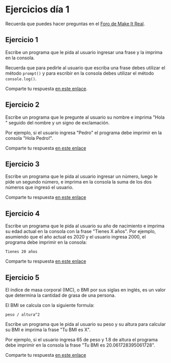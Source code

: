# Ejercicios día 1

Recuerda que puedes hacer preguntas en el [Foro de Make It Real](https://foro.makeitreal.camp/c/intro-javascript-abr-2021/8).

## Ejercicio 1

Escribe un programa que le pida al usuario ingresar una frase y la imprima en la consola.

Recuerda que para pedirle al usuario que escriba una frase debes utilizar el método `prompt()` y para escribir en la consola debes utilizar el método `console.log()`.

Comparte tu respuesta [en este enlace](https://foro.makeitreal.camp/t/respuestas-ejercicio-1-javascript/2618).

## Ejercicio 2

Escribe un programa que le pregunte al usuario su nombre e imprima "Hola " seguido del nombre y un signo de exclamación.

Por ejemplo, si el usuario ingresa "Pedro" el programa debe imprimir en la consola "Hola Pedro!".

Comparte tu respuesta [en este enlace](https://foro.makeitreal.camp/t/respuestas-ejercicio-2-javascript/2619)

## Ejercicio 3

Escribe un programa que le pida al usuario ingresar un número, luego le pide un segundo número, e imprima en la consola la suma de los dos números que ingresó el usuario.

Comparte tu respuesta [en este enlace](https://foro.makeitreal.camp/t/respuestas-ejercicio-3-javascript/2620)

## Ejercicio 4

Escribe un programa que le pida al usuario su año de nacimiento e imprima su edad actual en la consola con la frase "Tienes X años". Por ejemplo, asumiendo que el año actual es 2020 y el usuario ingresa 2000, el programa debe imprimir en la consola:

```
Tienes 20 años
```

Comparte tu respuesta [en este enlace](https://foro.makeitreal.camp/t/respuestas-ejercicio-4-javascript/2621)

## Ejercicio 5

El índice de masa corporal (IMC), o BMI por sus siglas en inglés, es un valor que determina la cantidad de grasa de una persona.

El BMI se calcula con la siguiente formula:

```
peso / altura^2
```

Escribe un programa que le pida al usuario su peso y su altura para calcular su BMI e imprima la frase "Tu BMI es X".

Por ejemplo, si el usuario ingresa 65 de peso y 1.8 de altura el programa debe imprimir en la consola la frase "Tu BMI es 20.061728395061728".

Comparte tu respuesta [en este enlace](https://foro.makeitreal.camp/t/respuestas-ejercicio-5-javascript/2622)

